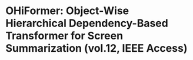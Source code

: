 # OHiFormer: Object-Wise Hierarchical Dependency-Based Transformer for Screen Summarization (vol.12, IEEE Access)

